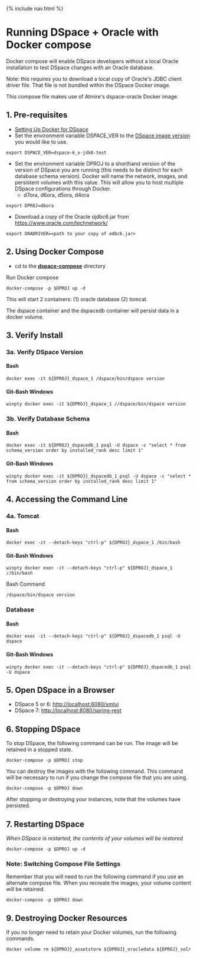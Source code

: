 
{% include nav.html %}
# Running DSpace + Oracle with Docker compose

Docker compose will enable DSpace developers without a local Oracle installation to test DSpace changes with an Oracle database.

Note: this requires you to download a local copy of Oracle's JDBC client driver file.  That file is not bundled within the DSpace Docker image.

This compose file makes use of Atmire's dspace-oracle Docker image.

## 1. Pre-requisites
- [Setting Up Docker for DSpace](../../documentation/tutorialSetup.md)
- Set the environment variable DSPACE_VER to the [DSpace image version](https://hub.docker.com/r/dspace/dspace/tags/) you would like to use.

```
export DSPACE_VER=dspace-6_x-jdk8-test
```

- Set the environment variable DPROJ to a shorthand version of the version of DSpace you are running (this needs to be distinct for each database schema version). Docker will name the network, images, and persistent volumes with this value.  This will allow you to host multiple DSpace configurations through Docker.
  - d7ora, d6ora, d5ora, d4ora

```
export DPROJ=d6ora
```

- Download a copy of the Oracle ojdbc6.jar from https://www.oracle.com/technetwork/

```
export ORADRIVER=<path to your copy of odbc6.jar>
```

## 2. Using Docker Compose

- cd to the **[dspace-compose](https://github.com/DSpace-Labs/DSpace-Docker-Images/tree/master/docker-compose-files/dspace-compose)** directory

Run Docker compose

```
docker-compose -p $DPROJ up -d
```

This will start 2 containers: (1) oracle database (2) tomcat.

The dspace container and the dspacedb container will persist data in a docker volume.

## 3. Verify Install

### 3a. Verify DSpace Version

#### Bash
```
docker exec -it ${DPROJ}_dspace_1 /dspace/bin/dspace version
```

#### Git-Bash Windows
```
winpty docker exec -it ${DPROJ}_dspace_1 //dspace/bin/dspace version
```

### 3b. Verify Database Schema

#### Bash
```
docker exec -it ${DPROJ}_dspacedb_1 psql -U dspace -c "select * from schema_version order by installed_rank desc limit 1"
```

#### Git-Bash Windows
```
winpty docker exec -it ${DPROJ}_dspacedb_1 psql -U dspace -c "select * from schema_version order by installed_rank desc limit 1"
```

## 4. Accessing the Command Line

### 4a. Tomcat

#### Bash
```
docker exec -it --detach-keys "ctrl-p" ${DPROJ}_dspace_1 /bin/bash
```

#### Git-Bash Windows
```
winpty docker exec -it --detach-keys "ctrl-p" ${DPROJ}_dspace_1 //bin/bash
```

Bash Command
```
/dspace/bin/dspace version
```

### Database

#### Bash
```
docker exec -it --detach-keys "ctrl-p" ${DPROJ}_dspacedb_1 psql -U dspace
```

#### Git-Bash Windows
```
winpty docker exec -it --detach-keys "ctrl-p" ${DPROJ}_dspacedb_1 psql -U dspace
```

## 5. Open DSpace in a Browser
- DSpace 5 or 6: [http://localhost:8080/xmlui](http://localhost:8080/xmlui)
- DSpace 7: [http://localhost:8080/spring-rest](http://localhost:8080/spring-rest)

## 6. Stopping DSpace
To stop DSpace, the following command can be run.  The image will be retained in a stopped state.
```
docker-compose -p $DPROJ stop
```

You can destroy the images with the following command.  This command will be necessary to run if you change the compose file that you are using.

```
docker-compose -p $DPROJ down
```

After stopping or destroying your instances, note that the volumes have persisted.

## 7. Restarting DSpace
_When DSpace is restarted, the contents of your volumes will be restored_

```
docker-compose -p $DPROJ up -d
```

### Note: Switching Compose File Settings
Remember that you will need to run the following command if you use an alternate compose file.  When you recreate the images, your volume content will be retained.
```
docker-compose -p $DPROJ down
```

## 9. Destroying Docker Resources
If you no longer need to retain your Docker volumes, run  the following commands.

```
docker volume rm ${DPROJ}_assetstore ${DPROJ}_oracledata ${DPROJ}_solr
```

